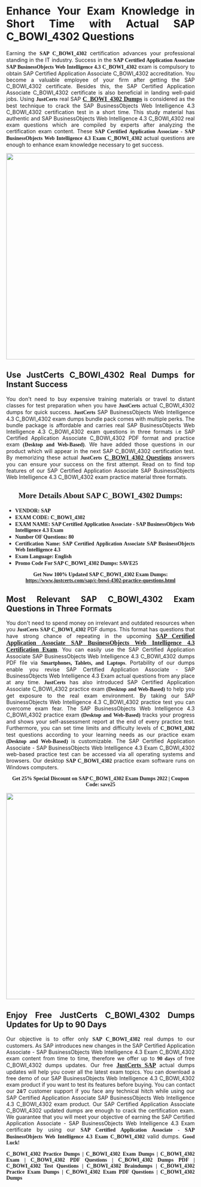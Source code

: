 <h1 style="text-align: justify;"><strong>Enhance Your Exam Knowledge in Short Time with Actual SAP C_BOWI_4302 Questions</strong></h1>

<p style="text-align: justify;">Earning the <span style="font-family:Georgia,serif;"><strong>SAP C_BOWI_4302</strong></span> certification advances your professional standing in the IT industry. Success in the <span style="font-family:Georgia,serif;"><strong>SAP Certified Application Associate SAP BusinessObjects Web Intelligence 4.3 C_BOWI_4302</strong></span> exam is compulsory to obtain SAP Certified Application Associate C_BOWI_4302 accreditation. You become a valuable employee of your firm after getting the SAP C_BOWI_4302 certificate. Besides this, the SAP Certified Application Associate C_BOWI_4302 certificate is also beneficial in landing well-paid jobs. Using <span style="font-size:14px;"><span style="font-family:Georgia,serif;"><strong>JustCerts</strong></span></span> real SAP <a href="https://www.justcerts.com/sap/c-bowi-4302-practice-questions.html"><span style="font-size:16px;"><span style="font-family:Georgia,serif;"><strong>C_BOWI_4302 Dumps</strong></span></span></a> is considered as the best technique to crack the SAP BusinessObjects Web Intelligence 4.3 C_BOWI_4302 certification test in a short time. This study material has authentic and SAP BusinessObjects Web Intelligence 4.3 C_BOWI_4302 real exam questions which are compiled by experts after analyzing the certification exam content. These <span style="font-family:Georgia,serif;"><strong>SAP Certified Application Associate - SAP BusinessObjects Web Intelligence 4.3 Exam C_BOWI_4302 </strong></span>actual questions are enough to enhance exam knowledge necessary to get success.</p>

<p style="text-align: center;"><a href="https://www.justcerts.com/sap/c-bowi-4302-practice-questions.html"><img alt="" src="https://i.imgur.com/vMtJAhX.jpg" style="width: 1350px; height: 550px;" /></a></p>

<h2 style="text-align: justify;"><strong>Use JustCerts C_BOWI_4302 Real Dumps for Instant Success</strong></h2>

<p style="text-align: justify;">You don't need to buy expensive training materials or travel to distant classes for test preparation when you have <span style="font-size:14px;"><span style="font-family:Georgia,serif;"><strong>JustCerts</strong></span></span> actual C_BOWI_4302 dumps for quick success. <span style="font-size:14px;"><span style="font-family:Georgia,serif;"><strong>JustCerts</strong></span></span> SAP BusinessObjects Web Intelligence 4.3 C_BOWI_4302 exam dumps bundle pack comes with multiple perks. The bundle package is affordable and carries real SAP BusinessObjects Web Intelligence 4.3 C_BOWI_4302 exam questions in three formats i.e SAP Certified Application Associate C_BOWI_4302 PDF format and practice exam <span style="font-family:Georgia,serif;"><strong>(Desktop and Web-Based)</strong></span>. We have added those questions in our product which will appear in the next SAP C_BOWI_4302 certification test. By memorizing these actual <span style="font-size:14px;"><span style="font-family:Georgia,serif;"><strong>JustCerts</strong></span></span> <a href="https://www.justcerts.com/sap/c-bowi-4302-practice-questions.html"><span style="font-size:16px;"><span style="font-family:Georgia,serif;"><strong>C_BOWI_4302 Questions</strong></span></span></a> answers you can ensure your success on the first attempt. Read on to find top features of our SAP Certified Application Associate SAP BusinessObjects Web Intelligence 4.3 C_BOWI_4302 exam practice material three formats.</p>

<h2 style="text-align: center;"><strong><span style="font-family:Georgia,serif;">More Details About SAP C_BOWI_4302 Dumps:</span></strong></h2>

<ul>
	<li style="text-align: justify;"><span style="font-size:14px;"><span style="font-family:Georgia,serif;"><strong>VENDOR: SAP</strong></span></span></li>
	<li style="text-align: justify;"><span style="font-size:14px;"><span style="font-family:Georgia,serif;"><strong>EXAM CODE: C_BOWI_4302</strong></span></span></li>
	<li style="text-align: justify;"><span style="font-size:14px;"><span style="font-family:Georgia,serif;"><strong>EXAM NAME: SAP Certified Application Associate - SAP BusinessObjects Web Intelligence 4.3 Exam</strong></span></span></li>
	<li style="text-align: justify;"><span style="font-size:14px;"><span style="font-family:Georgia,serif;"><strong>Number OF Questions: 80</strong></span></span></li>
	<li style="text-align: justify;"><span style="font-size:14px;"><span style="font-family:Georgia,serif;"><strong>Certification Name: SAP Certified Application Associate SAP BusinessObjects Web Intelligence 4.3</strong></span></span></li>
	<li style="text-align: justify;"><span style="font-size:14px;"><span style="font-family:Georgia,serif;"><strong>Exam Language: English</strong></span></span></li>
	<li style="text-align: justify;"><span style="font-size:14px;"><span style="font-family:Georgia,serif;"><strong>Promo Code For SAP C_BOWI_4302 Dumps: SAVE25</strong></span></span></li>
</ul>

<p style="text-align: center;"><strong><span style="font-family:Georgia,serif;"><span style="font-size:14px;">Get Now 100% Updated SAP C_BOWI_4302 Exam Dumps:</span> <a href="https://www.justcerts.com/sap/c-bowi-4302-practice-questions.html">https://www.justcerts.com/sap/c-bowi-4302-practice-questions.html</a></span></strong></p>

<h2 style="text-align: justify;"><strong>Most Relevant SAP C_BOWI_4302 Exam Questions in Three Formats</strong></h2>

<p style="text-align: justify;">You don't need to spend money on irrelevant and outdated resources when you <span style="font-size:14px;"><span style="font-family:Georgia,serif;"><strong>JustCerts</strong></span></span> <span style="font-family:Georgia,serif;"><strong>SAP C_BOWI_4302</strong></span> PDF dumps. This format has questions that have strong chance of repeating in the upcoming <a href="https://www.justcerts.com/sap/sap-certified-application-associate-certification-exams.html"><span style="font-size:16px;"><span style="font-family:Georgia,serif;"><strong>SAP Certified Application Associate SAP BusinessObjects Web Intelligence 4.3 Certification Exam</strong></span></span></a>. You can easily use the SAP Certified Application Associate SAP BusinessObjects Web Intelligence 4.3 C_BOWI_4302 dumps PDF file via <span style="font-family:Georgia,serif;"><strong>Smartphones, Tablets, and Laptops</strong></span>. Portability of our dumps enable you revise SAP Certified Application Associate - SAP BusinessObjects Web Intelligence 4.3 Exam actual questions from any place at any time. <span style="font-size:14px;"><span style="font-family:Georgia,serif;"><strong>JustCerts</strong></span></span> has also introduced SAP Certified Application Associate C_BOWI_4302 practice exam <span style="font-family:Georgia,serif;"><strong>(Desktop and Web-Based)</strong></span> to help you get exposure to the real exam environment. By taking our SAP BusinessObjects Web Intelligence 4.3 C_BOWI_4302 practice test you can overcome exam fear. The SAP BusinessObjects Web Intelligence 4.3 C_BOWI_4302 practice exam <span style="font-family:Georgia,serif;"><strong>(Desktop and Web-Based)</strong></span> tracks your progress and shows your self-assessment report at the end of every practice test. Furthermore, you can set time limits and difficulty levels of <span style="font-family:Georgia,serif;"><strong>C_BOWI_4302 </strong></span> test questions according to your learning needs as our practice exam <span style="font-family:Georgia,serif;"><strong>(Desktop and Web-Based)</strong></span> is customizable. The SAP Certified Application Associate - SAP BusinessObjects Web Intelligence 4.3 Exam C_BOWI_4302 web-based practice test can be accessed via all operating systems and browsers. Our desktop<span style="font-family:Georgia,serif;"><strong> SAP C_BOWI_4302 </strong></span>practice exam software runs on Windows computers.</p>

<p style="text-align: center;"><span style="font-size:14px;"><strong><span style="font-family:Georgia,serif;">Get 25% Special Discount on SAP C_BOWI_4302 Exam Dumps 2022 | Coupon Code: save25</span></strong></span></p>

<p style="text-align: center;"><span style="font-size:14px;"><strong><span style="font-family:Georgia,serif;"><a href="https://www.justcerts.com/sap/c-bowi-4302-practice-questions.html"><img alt="" src="https://i.imgur.com/2CC6Cda.jpg" style="width: 1350px; height: 550px;" /></a></span></strong></span></p>

<h2 style="text-align: justify;"><strong>Enjoy Free JustCerts C_BOWI_4302 Dumps Updates for Up to 90 Days</strong></h2>

<p style="text-align: justify;">Our objective is to offer only <span style="font-family:Georgia,serif;"><strong>SAP C_BOWI_4302</strong></span> real dumps to our customers. As SAP introduces new changes in the SAP Certified Application Associate - SAP BusinessObjects Web Intelligence 4.3 Exam C_BOWI_4302 exam content from time to time, therefore we offer up to <span style="font-family:Georgia,serif;"><strong>90 days</strong></span> of free C_BOWI_4302 dumps updates. Our free <a href="https://www.justcerts.com/sap-certification-exams.html"><span style="font-size:16px;"><span style="font-family:Georgia,serif;"><strong>JustCerts SAP</strong></span></span></a> actual dumps updates will help you cover all the latest exam topics. You can download a free demo of our SAP BusinessObjects Web Intelligence 4.3 C_BOWI_4302 exam product if you want to test its features before buying. You can contact our <span style="font-family:Georgia,serif;"><strong>24/7</strong></span> customer support if you face any technical hitch while using our SAP Certified Application Associate SAP BusinessObjects Web Intelligence 4.3 C_BOWI_4302 exam product. Our SAP Certified Application Associate C_BOWI_4302 updated dumps are enough to crack the certification exam. We guarantee that you will meet your objective of earning the SAP Certified Application Associate - SAP BusinessObjects Web Intelligence 4.3 Exam certificate by using our <span style="font-family:Georgia,serif;"><strong>SAP Certified Application Associate - SAP BusinessObjects Web Intelligence 4.3 Exam C_BOWI_4302</strong></span> valid dumps. <span style="font-size:14px;"><span style="font-family:Georgia,serif;"><strong>Good Luck!</strong></span></span></p>

<p style="text-align: justify;"><span style="font-family:Georgia,serif;"><strong>C_BOWI_4302 Practice Dumps | C_BOWI_4302 Exam Dumps | C_BOWI_4302 Exam | C_BOWI_4302 PDF Questions | C_BOWI_4302 Dumps PDF | C_BOWI_4302 Test Questions | C_BOWI_4302 Braindumps | C_BOWI_4302 Practice Exam Dumps | C_BOWI_4302 Exam PDF Questions | C_BOWI_4302 Dumps</strong></span></p>
